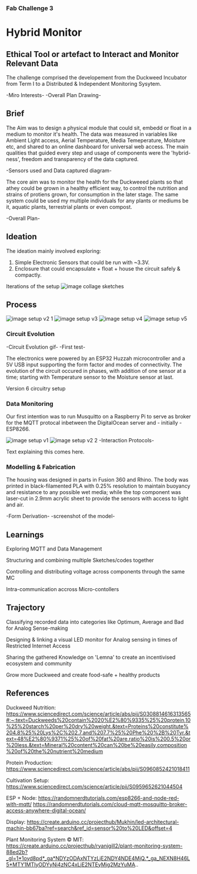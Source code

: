 ### Fab Challenge 3
# Hybrid Monitor
## Ethical Tool or artefact to Interact and Monitor Relevant Data
The challenge comprised the developement from the Duckweed Incubator from Term I to a Distributed & Independent Monitoring Sysytem.

-Miro Interests-
-Overall Plan Drawing- 

## Brief
The Aim was to design a physical module that could sit, embedd or float in a medium to monitor it's health. The data was measured in variables like Ambient Light access, Aerial Temperature, Media Temeperature, Moisture etc, and shared to an online dashboard for universal web access. The main qualities that guided every step and usage of components were the 'hybrid-ness', freedom and transparency of the data captured.

-Sensors used and Data captured diagram-

The core aim was to monitor the health for the Duckweeed plants so that athey could be grown in a healthy efficient way, to control the nutrition and strains of protiens grown, for consumption in the later stage. The same system could be used my multiple individuals for any plants or mediums be it, aquatic plants, terrestrial plants or even compost.

-Overall Plan- 

## Ideation
The ideation mainly involved exploring:

1. Simple Electronic Sensors that could be run with ~3.3V.
2. Enclosure that could  encapsulate + float + house the circuit safely & compactly.


Iterations of the setup
![image  collage sketches](https://user-images.githubusercontent.com/92102729/167128960-d62dd52e-09d7-4182-8a57-67d4acc01a20.png)



## Process


![image  setup v2 1](https://user-images.githubusercontent.com/92102729/167129919-90d66f11-47a6-41fd-8af3-78cd19b7d34e.png)
![image  setup v3](https://user-images.githubusercontent.com/92102729/167130733-9bc616ba-a887-4272-b52f-2492fa0d6c46.png)
![image  setup v4](https://user-images.githubusercontent.com/92102729/167130735-84029f48-1992-4cc8-8365-1c87f09bc379.png)
![image  setup v5](https://user-images.githubusercontent.com/92102729/167130745-19f0a157-6e55-4ffc-9f58-6427cb259c58.png)





### Circuit Evolution

-Circuit Evolution gif- -First test-

The electronics were powered by an ESP32 Huzzah microcontroller and a 5V USB input supporting the form factor and modes of connectivity. The evolution of the circuit occured in phases, with addition of one sensor at a time; starting with Temperature sensor to the Moisture sensor at last.


Version 6 circuitry setup  


### Data Monitoring
Our first intention was to run Musquitto on a Raspberry Pi to serve as broker for the MQTT protocal inbetween the DigitalOcean server and - initially - ESP8266.


![image  setup v1](https://user-images.githubusercontent.com/92102729/167130244-2d97be94-1014-4752-84ba-4ab0360c7091.png)
![image  setup v2 2](https://user-images.githubusercontent.com/92102729/167130473-a067844f-21bd-4227-b68b-97cc70de8e90.png)
-Interaction Protocols-

Text explaining this comes here.

### Modelling & Fabrication
The housing was designed in parts in Fusion 360 and Rhino. The body was printed in black-filamented PLA with 0.25% resolution to maintain buoyancy and resistance to any possible wet media; while the top component was laser-cut in 2.9mm acrylic sheet to provide the sensors with access to light and air.

-Form Derivation- 
-screenshot of the model- 

## Learnings

Exploring MQTT and Data Management

Structuring and combining multiple Sketches/codes together

Controlling and distributing voltage across components through the same MC

Intra-communication accross Micro-contollers

## Trajectory

Classifying recorded data into categories like Optimum, Average and Bad for Analog Sense-making

Designing & linking a visual LED monitor for Analog sensing in times of Restricted Internet Access

Sharing the gathered Knowledge on 'Lemna' to create an incentivised ecosystem and community

Grow more Duckweed and create food-safe + healthy products

## References

Duckweed Nutrition:
https://www.sciencedirect.com/science/article/abs/pii/S0308814616313565#:~:text=Duckweeds%20contain%2020%E2%80%9335%25%20protein,10%25%20starch%20per%20dry%20weight.&text=Proteins%20constitute%204.8%25%20Lys%2C%202.7,and%207.7%25%20Phe%20%2B%20Tyr.&text=48%E2%80%9371%25%20of%20fat%20are,ratio%20is%200.5%20or%20less.&text=Mineral%20content%20can%20be%20easily,composition%20of%20the%20nutrient%20medium

Protein Production:
https://www.sciencedirect.com/science/article/abs/pii/S0960852421018411

Cultivation Setup:
https://www.sciencedirect.com/science/article/pii/S0959652621044504

ESP + Node:
https://randomnerdtutorials.com/esp8266-and-node-red-with-mqtt/
https://randomnerdtutorials.com/cloud-mqtt-mosquitto-broker-access-anywhere-digital-ocean/

Display:
https://create.arduino.cc/projecthub/Mukhin/led-architectural-machin-bb67ba?ref=search&ref_id=sensor%20to%20LED&offset=4

Plant Monitoring System © MIT:
https://create.arduino.cc/projecthub/ryanjgill2/plant-monitoring-system-88ed2b?_gl=1*1oyd8pd*_ga*NDYzODAxNTYzLjE2NDY4NDE4MjQ.*_ga_NEXN8H46L5*MTY1MTIyODYyNi4zNC4xLjE2NTEyMjg2MzYuMA..
